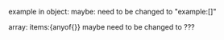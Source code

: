 example in object:
maybe: need to be changed to "example:[]"

array:
items:{anyof{}} maybe need to be changed to ???

